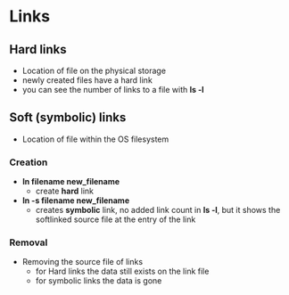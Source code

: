 # Links

## Hard links

- Location of file on the physical storage
- newly created files have a hard link
- you can see the number of links to a file with **ls -l**

## Soft (symbolic) links

- Location of file within the OS filesystem

### Creation

- **ln filename new_filename**
  - create **hard** link
- **ln -s filename new_filename**
  - creates **symbolic** link, no added link count in **ls -l**, but it shows the softlinked source file at the entry of the link

### Removal

- Removing the source file of links
  - for Hard links the data still exists on the link file
  - for symbolic links the data is gone
